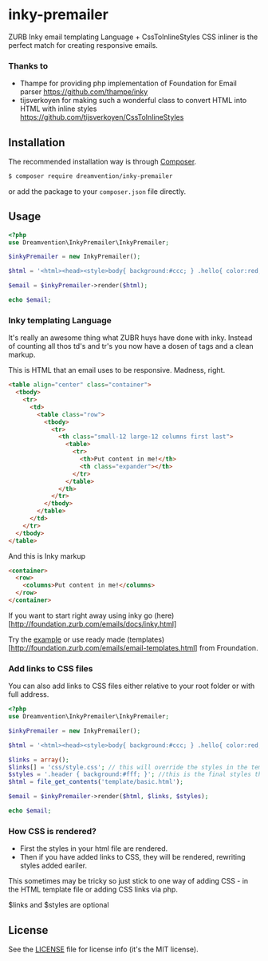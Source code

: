 # inky-premailer
ZURB Inky email templating Language + CssToInlineStyles CSS inliner is the perfect match for creating responsive emails.

### Thanks to
- Thampe for providing php implementation of Foundation for Email parser https://github.com/thampe/inky
- tijsverkoyen for making such a wonderful class to convert HTML into HTML with inline styles https://github.com/tijsverkoyen/CssToInlineStyles

## Installation
The recommended installation way is through [Composer](https://getcomposer.org).

```bash
$ composer require dreamvention/inky-premailer
```

or add the package to your `composer.json` file directly.

## Usage

```php
<?php
use Dreamvention\InkyPremailer\InkyPremailer;

$inkyPremailer = new InkyPremailer();

$html = '<html><head><style>body{ background:#ccc; } .hello{ color:red; }</style></head><body><div class="hello">Hello World</div></body></html>';

$email = $inkyPremailer->render($html);

echo $email;
```
### Inky templating Language
It's really an awesome thing what ZUBR huys have done with inky. Instead of counting all thos td's and tr's you now have a dosen of tags and a clean markup.

This is HTML that an email uses to be responsive. Madness, right.
```html
<table align="center" class="container">
  <tbody>
    <tr>
      <td>
        <table class="row">
          <tbody>
            <tr>
              <th class="small-12 large-12 columns first last">
                <table>
                  <tr>
                    <th>Put content in me!</th>
                    <th class="expander"></th>
                  </tr>
                </table>
              </th>
            </tr>
          </tbody>
        </table>
      </td>
    </tr>
  </tbody>
</table>
```
And this is Inky markup
```html
<container>
  <row>
    <columns>Put content in me!</columns>
  </row>
</container>
```
If you want to start right away using inky go (here)[http://foundation.zurb.com/emails/docs/inky.html]

Try the [example](example) or use ready made (templates)[http://foundation.zurb.com/emails/email-templates.html] from Froundation.

### Add links to CSS files
You can also add links to CSS files either relative to your root folder or with full address.

```php
<?php
use Dreamvention\InkyPremailer\InkyPremailer;

$inkyPremailer = new InkyPremailer();

$html = '<html><head><style>body{ background:#ccc; } .hello{ color:red; }</style></head><body><div class="hello">Hello World</div></body></html>';

$links = array();
$links[] = 'css/style.css'; // this will override the styles in the template file.
$styles = '.header { background:#fff; }'; //this is the final styles that will overwrite all the others.
$html = file_get_contents('template/basic.html');

$email = $inkyPremailer->render($html, $links, $styles); 

echo $email;
```
### How CSS is rendered?

- First the styles in your html file are rendered.
- Then if you have added links to CSS, they will be rendered, rewriting styles added eariler. 

This sometimes may be tricky so just stick to one way of adding CSS - in the HTML template file or adding CSS links via php.

$links and $styles are optional

## License
See the [LICENSE](LICENSE) file for license info (it's the MIT license).
